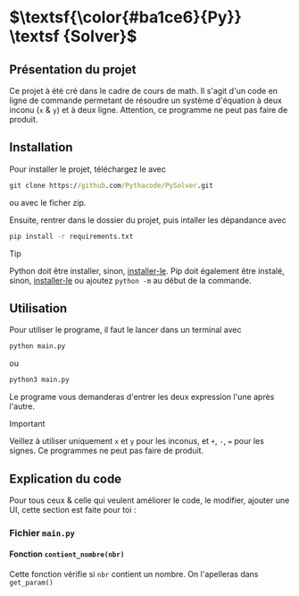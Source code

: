 # $\textsf{\color{#ba1ce6}{Py}} \textsf {Solver}$

## Présentation du projet

Ce projet à été cré dans le cadre de cours de math.
Il s'agit d'un code en ligne de commande permetant de résoudre un système d'équation à deux inconu (`x` & `y`) et à deux ligne. Attention, ce programme ne peut pas faire de produit.

## Installation

Pour installer le projet, téléchargez le avec 
```cmd
git clone https://github.com/Pythacode/PySolver.git
```
ou avec le ficher zip.

Ensuite, rentrer dans le dossier du projet, puis intaller les dépandance avec
```cmd
pip install -r requirements.txt
```

> [!TIP]
> Python doit être installer, sinon, [installer-le]([https://pip.pypa.io/en/stable/installation/](https://www.python.org/downloads/)).
> Pip doit également être instalé, sinon, [installer-le](https://pip.pypa.io/en/stable/installation/) ou ajoutez `python -m` au début de la commande.

## Utilisation 

Pour utiliser le programe, il faut le lancer dans un terminal avec
```cmd
python main.py
```
ou
```cmd
python3 main.py
```

Le programe vous demanderas d'entrer les deux expression l'une après l'autre.

> [!IMPORTANT]
> Veillez à utiliser uniquement `x` et `y` pour les inconus, et `+`, `-`, `=` pour les signes. Ce programmes ne peut pas faire de produit.

## Explication du code

Pour tous ceux & celle qui veulent améliorer le code, le modifier, ajouter une UI, cette section est faite pour toi :

### Fichier `main.py`

#### Fonction `contient_nombre(nbr)`

Cette fonction vérifie si `nbr` contient un nombre. On l'apelleras dans `get_param()`
